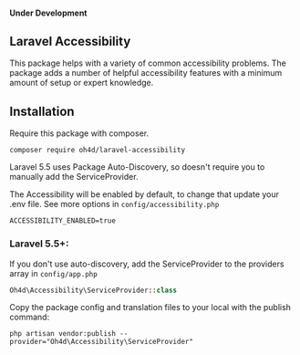 #### Under Development

## Laravel Accessibility

This package helps with a variety of common accessibility problems.
The package adds a number of helpful accessibility features with a minimum amount of setup or expert knowledge.

## Installation

Require this package with composer.

```shell
composer require oh4d/laravel-accessibility
```

Laravel 5.5 uses Package Auto-Discovery, so doesn't require you to manually add the ServiceProvider.

The Accessibility will be enabled by default, to change that update your .env file.
See more options in `config/accessibility.php`
```text
ACCESSIBILITY_ENABLED=true
``` 

### Laravel 5.5+:

If you don't use auto-discovery, add the ServiceProvider to the providers array in `config/app.php`

```php
Oh4d\Accessibility\ServiceProvider::class
```

Copy the package config and translation files to your local with the publish command:

```shell
php artisan vendor:publish --provider="Oh4d\Accessibility\ServiceProvider"
```